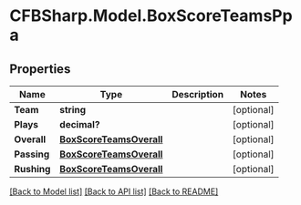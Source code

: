 # CFBSharp.Model.BoxScoreTeamsPpa
## Properties

Name | Type | Description | Notes
------------ | ------------- | ------------- | -------------
**Team** | **string** |  | [optional] 
**Plays** | **decimal?** |  | [optional] 
**Overall** | [**BoxScoreTeamsOverall**](BoxScoreTeamsOverall.md) |  | [optional] 
**Passing** | [**BoxScoreTeamsOverall**](BoxScoreTeamsOverall.md) |  | [optional] 
**Rushing** | [**BoxScoreTeamsOverall**](BoxScoreTeamsOverall.md) |  | [optional] 

[[Back to Model list]](../README.md#documentation-for-models) [[Back to API list]](../README.md#documentation-for-api-endpoints) [[Back to README]](../README.md)

